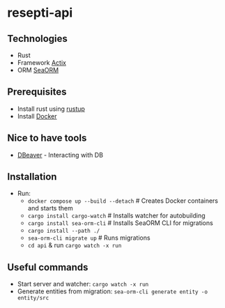 # resepti-api

## Technologies
- Rust
- Framework [Actix](https://actix.rs/)
- ORM [SeaORM](https://github.com/SeaQL/sea-orm)

## Prerequisites
- Install rust using [rustup](https://rustup.rs/)
- Install [Docker](https://docs.docker.com/get-docker/)

## Nice to have tools
- [DBeaver](https://dbeaver.io/download/) - Interacting with DB

## Installation
- Run:
  - `docker compose up --build --detach` # Creates Docker containers and starts them
  - `cargo install cargo-watch` # Installs watcher for autobuilding
  - `cargo install sea-orm-cli` # Installs SeaORM CLI for migrations
  - `cargo install --path ./`
  - `sea-orm-cli migrate up` # Runs migrations
  - `cd api` & run `cargo watch -x run`

## Useful commands
- Start server and watcher: `cargo watch -x run`
- Generate entities from migration: `sea-orm-cli generate entity -o entity/src`